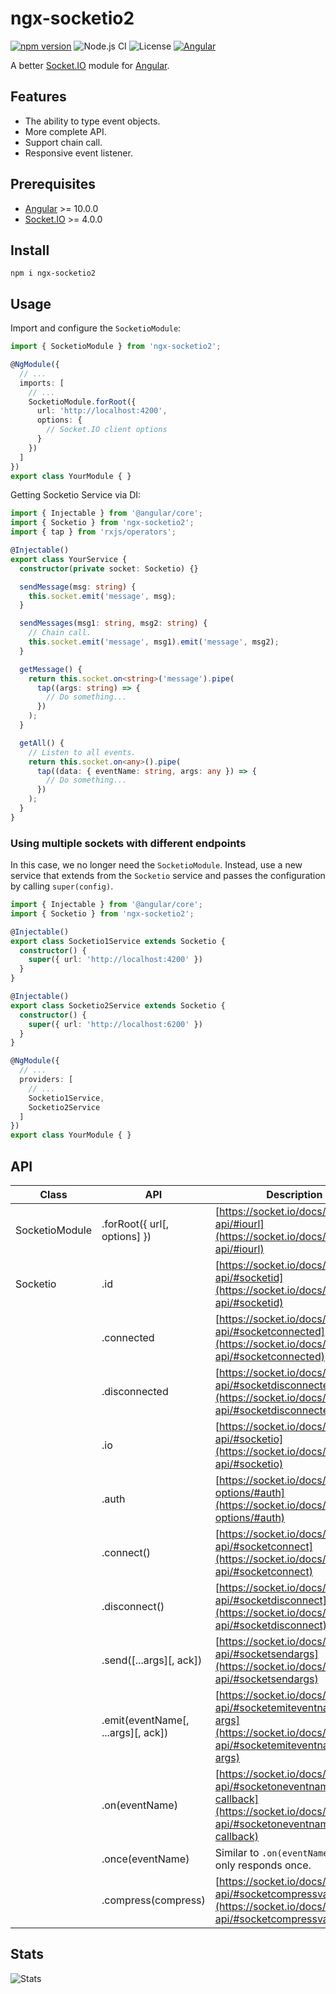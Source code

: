 # ngx-socketio2

[![npm version](https://img.shields.io/npm/v/ngx-socketio2/latest.svg)](https://npmjs.com/package/ngx-socketio2)
![Node.js CI](https://github.com/HyperLife1119/ngx-socketio2/workflows/Node.js%20CI/badge.svg)
![License](https://img.shields.io/badge/License-MIT-blue.svg)
[![Angular](https://img.shields.io/badge/Build%20with-Angular%20CLI-red?logo=angular)](https://www.github.com/angular/angular)

A better [Socket.IO](https://socket.io) module for [Angular](https://angular.io).

## Features

- The ability to type event objects.
- More complete API.
- Support chain call.
- Responsive event listener.

## Prerequisites

- [Angular](https://angular.io) >= 10.0.0
- [Socket.IO](https://socket.io) >= 4.0.0


## Install

```shell
npm i ngx-socketio2
```

## Usage

Import and configure the `SocketioModule`:

```ts
import { SocketioModule } from 'ngx-socketio2';

@NgModule({
  // ...
  imports: [
    // ...
    SocketioModule.forRoot({
      url: 'http://localhost:4200',
      options: {
        // Socket.IO client options
      }
    })
  ]
})
export class YourModule { }
```

Getting Socketio Service via DI:

```ts
import { Injectable } from '@angular/core';
import { Socketio } from 'ngx-socketio2';
import { tap } from 'rxjs/operators';

@Injectable()
export class YourService {
  constructor(private socket: Socketio) {}

  sendMessage(msg: string) {
    this.socket.emit('message', msg);
  }

  sendMessages(msg1: string, msg2: string) {
    // Chain call.
    this.socket.emit('message', msg1).emit('message', msg2);
  }

  getMessage() {
    return this.socket.on<string>('message').pipe(
      tap((args: string) => {
        // Do something...
      })
    );
  }

  getAll() {
    // Listen to all events.
    return this.socket.on<any>().pipe(
      tap((data: { eventName: string, args: any }) => {
        // Do something...
      })
    );
  }
}
```

### Using multiple sockets with different endpoints

In this case, we no longer need the `SocketioModule`. Instead, use a new service that extends from the `Socketio` service and passes the configuration by calling `super(config)`.

```ts
import { Injectable } from '@angular/core';
import { Socketio } from 'ngx-socketio2';

@Injectable()
export class Socketio1Service extends Socketio {
  constructor() {
    super({ url: 'http://localhost:4200' })
  }
}

@Injectable()
export class Socketio2Service extends Socketio {
  constructor() {
    super({ url: 'http://localhost:6200' })
  }
}
```

```ts
@NgModule({
  // ...
  providers: [
    // ...
    Socketio1Service,
    Socketio2Service
  ]
})
export class YourModule { }
```

## API

| Class | API | Description |
| ----- | --- | ----------- |
| SocketioModule | .forRoot({ url[, options] })       | [https://socket.io/docs/v4/client-api/#iourl](https://socket.io/docs/v4/client-api/#iourl) |
| Socketio       | .id                                | [https://socket.io/docs/v4/client-api/#socketid](https://socket.io/docs/v4/client-api/#socketid) |
|                | .connected                         | [https://socket.io/docs/v4/client-api/#socketconnected](https://socket.io/docs/v4/client-api/#socketconnected) |
|                | .disconnected                      | [https://socket.io/docs/v4/client-api/#socketdisconnected](https://socket.io/docs/v4/client-api/#socketdisconnected) |
|                | .io                                | [https://socket.io/docs/v4/client-api/#socketio](https://socket.io/docs/v4/client-api/#socketio) |
|                | .auth                              | [https://socket.io/docs/v4/client-options/#auth](https://socket.io/docs/v4/client-options/#auth) |
|                | .connect()                         | [https://socket.io/docs/v4/client-api/#socketconnect](https://socket.io/docs/v4/client-api/#socketconnect) |
|                | .disconnect()                      | [https://socket.io/docs/v4/client-api/#socketdisconnect](https://socket.io/docs/v4/client-api/#socketdisconnect) |
|                | .send([...args][, ack])            | [https://socket.io/docs/v4/client-api/#socketsendargs](https://socket.io/docs/v4/client-api/#socketsendargs) |
|                | .emit(eventName[, ...args][, ack]) | [https://socket.io/docs/v4/client-api/#socketemiteventname-args](https://socket.io/docs/v4/client-api/#socketemiteventname-args) |
|                | .on(eventName)                     | [https://socket.io/docs/v4/client-api/#socketoneventname-callback](https://socket.io/docs/v4/client-api/#socketoneventname-callback) |
|                | .once(eventName)                   | Similar to `.on(eventName)`, but only responds once. |
|                | .compress(compress)                | [https://socket.io/docs/v4/client-api/#socketcompressvalue](https://socket.io/docs/v4/client-api/#socketcompressvalue) |

## Stats

![Stats](https://repobeats.axiom.co/api/embed/59f75da44a2887a253ee62d72389ee17ee6a8563.svg)
